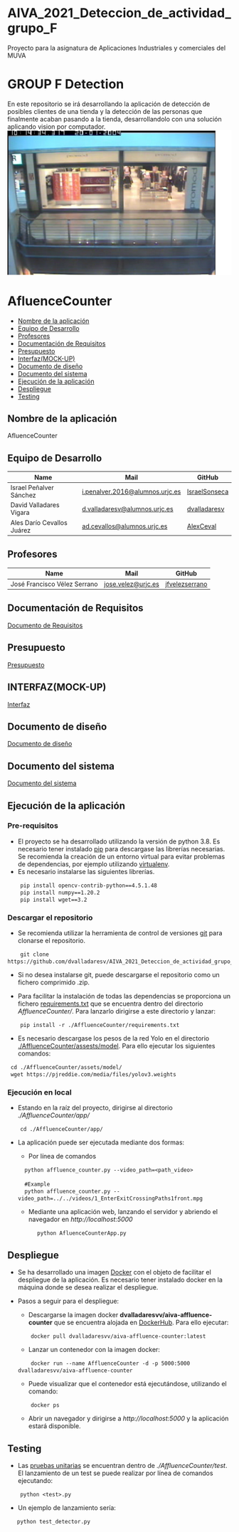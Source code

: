 # AIVA_2021_Deteccion_de_actividad_grupo_F
Proyecto para la asignatura de Aplicaciones Industriales y comerciales del MUVA



#  GROUP F Detection
En este repositorio se irá desarrollando la aplicación de detección de posibles clientes de una tienda y la detección de las personas que finalmente acaban pasando a la tienda, desarrollandolo con una solución aplicando vision por computador.
<img src="./images/CAPTURA.png">
 
 
# AfluenceCounter
 - [Nombre de la aplicación](#Nombre-de-la-aplicación)
 - [Equipo de Desarrollo](#Equipo-de-Desarrollo)
 - [Profesores](#Profesores)
 - [Documentación de Requisitos](#Documentación-de-Requisitos)
 - [Presupuesto](#Presupuesto)
 - [Interfaz(MOCK-UP)](#Interfaz(MOCK-UP))
 - [Documento de diseño](#Documento-de-diseño)
 - [Documento del sistema](#Documento-del-sistema)
 - [Ejecución de la aplicación](#Ejecución-de-la-aplicación)
 - [Despliegue](#Despliegue)  
 - [Testing](#Testing)






## Nombre de la aplicación ##
AfluenceCounter

## Equipo de Desarrollo ##
| Name | Mail | GitHub |
| ---- | ---- | ------ |
| Israel Peñalver Sánchez | i.penalver.2016@alumnos.urjc.es | [IsraelSonseca](https://github.com/IsraelSonseca) |
| David Valladares Vigara |	d.valladaresv@alumnos.urjc.es |	[dvalladaresv](https://github.com/dvalladaresv) |
| Ales Darío Cevallos Juárez |	ad.cevallos@alumnos.urjc.es |	[AlexCeval](https://github.com/AlexCeval) |

## Profesores ##
| Name | Mail | GitHub |
| ---- | ---- | ------ |
| José Francisco Vélez Serrano | jose.velez@urjc.es | [jfvelezserrano](https://github.com/jfvelezserrano) |


## Documentación de Requisitos ##
[Documento de Requisitos](./docs/RequisitosDRS.pdf)

## Presupuesto ##
[Presupuesto](./docs/Presupuesto.pdf)

## INTERFAZ(MOCK-UP) ##
[Interfaz](./docs/mockup.pdf)

## Documento de diseño ##
[Documento de diseño](./docs/documento_de_diseño.pdf)  

## Documento del sistema ##
[Documento del sistema](./docs/sistema_funcional.pdf)   

## Ejecución de la aplicación ##  

### Pre-requisitos    
- El proyecto se ha desarrollado utilizando la versión de python 3.8. Es necesario tener instalado [pip](https://pypi.org/project/pip/) para descargase las librerías necesarias. Se recomienda la creación de un entorno virtual para evitar problemas de dependencias, por ejemplo utilizando [virtualenv](https://virtualenv.pypa.io/en/latest/).   
- Es necesario instalarse las siguientes librerías.   
~~~
    pip install opencv-contrib-python==4.5.1.48
    pip install numpy==1.20.2
    pip install wget==3.2
~~~ 

### Descargar el repositorio
- Se recomienda utilizar la herramienta de control de versiones [git](https://git-scm.com/) para clonarse el repositorio.  
~~~
    git clone https://github.com/dvalladaresv/AIVA_2021_Deteccion_de_actividad_grupo_F.git
~~~   
- Si no desea instalarse git, puede descargarse el repositorio como un fichero comprimido .zip. 


- Para facilitar la instalación de todas las dependencias se proporciona un fichero [requirements.txt](./AffluenceCounter/requirements.txt) que se encuentra dentro del directorio *AffluenceCounter/*. Para lanzarlo dirigirse a este directorio y lanzar:
~~~
    pip install -r ./AffluenceCounter/requirements.txt
~~~
- Es necesario descargase los pesos de la red Yolo en el directorio [./AffluenceCounter/assests/model](./AffluenceCounter/assets/model/). Para ello ejecutar los siguientes comandos:
~~~ 
 cd ./AffluenceCounter/assets/model/ 
 wget https://pjreddie.com/media/files/yolov3.weights
~~~   


### Ejecución en local

- Estando en la raíz del proyecto, dirigirse al directorio *./AffluenceCounter/app/*   
~~~
    cd ./AffluenceCounter/app/
~~~

- La aplicación puede ser ejecutada mediante dos formas:
  
  - Por línea de comandos
  ~~~
    python affluence_counter.py --video_path=<path_video>  
  
    #Example
    python affluence_counter.py --video_path=../../videos/1_EnterExitCrossingPaths1front.mpg
  ~~~   
  
  - Mediante una aplicación web, lanzando el servidor y abriendo el navegador en *http://localhost:5000*
  ~~~   
        python AfluenceCounterApp.py
  ~~~   

## Despliegue ##

- Se ha desarrollado una imagen [Docker](https://www.docker.com/) con el objeto de facilitar el despliegue de la aplicación. Es necesario tener instalado docker en la máquina donde se desea realizar el despliegue.    

- Pasos a seguir para el despliegue:   
    - Descargarse la imagen docker **dvalladaresvv/aiva-affluence-counter** que se encuentra alojada en [DockerHub](https://hub.docker.com/). Para ello ejecutar:   
    ~~~
        docker pull dvalladaresvv/aiva-affluence-counter:latest
    ~~~   
  
    - Lanzar un contenedor con la imagen docker:   
    ~~~
        docker run --name AffluenceCounter -d -p 5000:5000 dvalladaresvv/aiva-affluence-counter   
    ~~~    
    - Puede visualizar que el contenedor está ejecutándose, utilizando el comando:   
    ~~~
        docker ps
    ~~~  
    - Abrir un navegador y dirigirse a *http://localhost:5000* y la aplicación estará disponible.   

## Testing ##

- Las [pruebas unitarias](./AffluenceCounter/test) se encuentran dentro de *./AffluenceCounter/test*. El lanzamiento de un test se puede realizar por línea de comandos ejecutando:   
~~~
    python <test>.py
~~~ 

- Un ejemplo de lanzamiento sería:
~~~
   python test_detector.py
~~~
    


